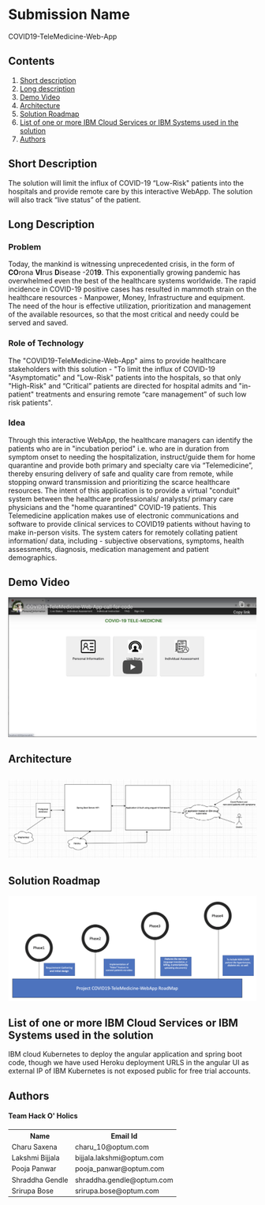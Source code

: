 <h1>Submission Name</h1> 
<p>
 COVID19-TeleMedicine-Web-App
</p>
<h2>Contents</h2>
<ol>
 <li><a href="#short-description">Short description</a></li>
 <li><a href="#long-description">Long description</a></li>
 <li><a href="#demo-video">Demo Video</a></li>
 <li><a href="#architecture">Architecture</a></li>
 <li><a href="#solution-roadmap">Solution Roadmap</a></li>
 <li><a href="#list-of-one-or-more-ibm-cloud-services-or-ibm-systems-used-in-the-solution">List of one or more IBM Cloud Services or IBM Systems used in the solution</a></li>
 <li><a href="#authors-">Authors</a></li>
</ol>
<h2>Short Description</h2> 
<p>
 The solution will limit the influx of COVID-19  “Low-Risk" patients into the hospitals and provide remote care by this interactive WebApp.
The solution will also track “live status” of the patient.
</p>
<h2>Long Description</h2>
<h3>Problem</h3>
<p>
 Today, the mankind is witnessing unprecedented crisis, in the form of <b>CO</b>rona <b>VI</b>rus <b>D</b>isease -20<b>19</b>. This exponentially growing pandemic has overwhelmed even the best of the healthcare systems worldwide. The rapid incidence in COVID-19 positive cases has resulted in mammoth strain on the healthcare resources - Manpower, Money, Infrastructure and equipment. The need of the hour is effective utilization, prioritization and management of the available resources, so that the most critical and needy could be served and saved.
</p>
<h3>Role of Technology</h3>
<p>
 The "COVID19-TeleMedicine-Web-App" aims to provide healthcare stakeholders with this solution - "To limit the influx of COVID-19 "Asymptomatic" and "Low-Risk" patients into the hospitals, so that only "High-Risk" and “Critical” patients are directed for hospital admits and "in-patient" treatments and ensuring remote “care management” of such low risk patients".
</p>
<h3>Idea</h3>
<p>
 Through this interactive WebApp, the healthcare managers can identify the patients who are in "incubation period" i.e. who are in duration from symptom onset to needing the hospitalization, instruct/guide them for home quarantine and provide both primary and specialty care via “Telemedicine”, thereby ensuring delivery of safe and quality care from remote, while stopping onward transmission and prioritizing the scarce healthcare resources.
The intent of this application is to provide a virtual "conduit" system between the healthcare professionals/ analysts/ primary care physicians and the "home quarantined" COVID-19 patients. This Telemedicine application makes use of electronic communications and software to provide clinical services to COVID19 patients without having to make in-person visits. The system caters for remotely collating patient information/ data, including - subjective observations, symptoms, health assessments, diagnosis, medication management and patient demographics.
</p>
<h2>Demo Video</h2>
<div align="center">
 <a href="https://youtu.be/EIOKwF0lEmE" rel="nofollow">
  <img src="Images/video-image.png" width="800"> 
 </a>
</div>
<h2>Architecture<h2>
 <p>
  <img src="Additional-docs/architecture.png" style="max-width:100%;">
 </p>
<h2>Solution Roadmap</h2> 
 <p>
  <img src="Additional-docs/roadMap.png" style="max-width:100%;">
 </p>
<h2>List of one or more IBM Cloud Services or IBM Systems used in the solution</h2>
 <p>
  IBM cloud Kubernetes to deploy the angular application and spring boot code, though we have used Heroku deployment URLS in the angular UI as external IP of IBM Kubernetes is not exposed public for free trial accounts.
 </p>

<h2>Authors <h4>Team Hack O' Holics</h4></h2>
<table style="width:100%">
  <tr>
    <th>Name</th>
    <th>Email Id</th>
  </tr>
  <tr>
    <td>Charu Saxena</td>
    <td>charu_10@optum.com</td>
   </tr>
  <tr>
    <td>Lakshmi Bijjala</td>
    <td>bijjala.lakshmi@optum.com</td>
  </tr>
    <tr>
    <td>Pooja Panwar</td>
    <td>pooja_panwar@optum.com</td>
  </tr>
    <tr>
    <td>Shraddha Gendle</td>
    <td>shraddha.gendle@optum.com</td>
  </tr>
    <tr>
    <td>Srirupa Bose</td>
    <td>srirupa.bose@optum.com</td>
  </tr>
</table>






